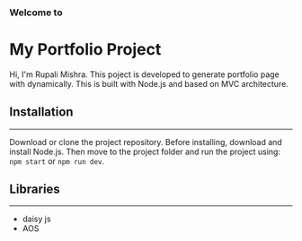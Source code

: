 ### Welcome to

# My Portfolio Project

Hi, I'm Rupali Mishra. This poject is developed to generate portfolio page with dynamically. This is built with Node.js and based on MVC architecture.

## Installation

---

Download or clone the project repository. Before installing, download and install Node.js. Then move to the project folder and run the project using: `npm start` or `npm run dev`.

## Libraries

---

- daisy js
- AOS
